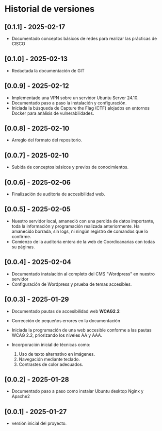# Historial de versiones

## [0.1.1] - 2025-02-17
- Documentado conceptos básicos de redes para realizar las prácticas de CISCO

## [0.1.0] - 2025-02-13
- Redactada la documentación de GIT

## [0.0.9] - 2025-02-12
- Implementado una VPN sobre un servidor Ubuntu Server 24.10.
- Documentado paso a paso la instalación y configuración.
- Iniciada la búsqueda de Capture the Flag (CTF) alojados en entornos Docker para análisis de vulnerabilidades.

## [0.0.8] - 2025-02-10
- Arreglo del formato del repositorio.

## [0.0.7] - 2025-02-10
- Subida de conceptos básicos y previos de conocimientos.

## [0.0.6] - 2025-02-06
- Finalización de auditoría de accesibilidad web.

## [0.0.5] - 2025-02-05
- Nuestro servidor local, amaneció con una perdida de datos importante, toda la información y programación realizada anteriormente. Ha amanecido borrada, sin  logs, ni ningún registro de comandos que lo confirme.
- Comienzo de la auditoria entera de la web de Coordicanarias con todas su páginas.

## [0.0.4] - 2025-02-04
- Documentado instalación al completo del CMS "Wordpress" en nuestro servidor
- Configuración de Wordpress y prueba de temas accesibles.

## [0.0.3] - 2025-01-29
- Documentado pautas de accesibilidad web **WCAG2.2**
- Corrección de pequeños errores en la documentación
- Iniciada la programación de una web accesible conforme a las pautas WCAG 2.2, priorizando los niveles AA y AAA.

- Incorporación inicial de técnicas como:
  1. Uso de texto alternativo en imágenes.
  2. Navegación mediante teclado.
  3. Contrastes de color adecuados.

## [0.0.2] - 2025-01-28
- Documentado paso a paso como instalar Ubuntu desktop Nginx y Apache2

## [0.0.1] - 2025-01-27
- versión inicial del proyecto.
